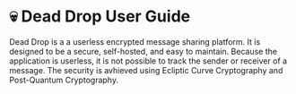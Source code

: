 # 💀 Dead Drop User Guide
Dead Drop is a a userless encrypted message sharing platform. It is designed to be a secure, self-hosted, and easy to maintain. 
Because the application is userless, it is not possible to track the sender or receiver of a message. The security is avhieved using Ecliptic Curve Cryptography and Post-Quantum Cryptography.






